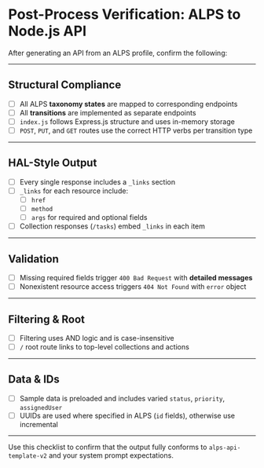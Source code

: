 # Post-Process Verification: ALPS to Node.js API

After generating an API from an ALPS profile, confirm the following:

---

## Structural Compliance
- [ ] All ALPS **taxonomy states** are mapped to corresponding endpoints
- [ ] All **transitions** are implemented as separate endpoints
- [ ] `index.js` follows Express.js structure and uses in-memory storage
- [ ] `POST`, `PUT`, and `GET` routes use the correct HTTP verbs per transition type

---

## HAL-Style Output
- [ ] Every single response includes a `_links` section
- [ ] `_links` for each resource include:
  - [ ] `href`
  - [ ] `method`
  - [ ] `args` for required and optional fields
- [ ] Collection responses (`/tasks`) embed `_links` in each item

---

## Validation
- [ ] Missing required fields trigger `400 Bad Request` with **detailed messages**
- [ ] Nonexistent resource access triggers `404 Not Found` with `error` object

---

## Filtering & Root
- [ ] Filtering uses AND logic and is case-insensitive
- [ ] `/` root route links to top-level collections and actions

---

## Data & IDs
- [ ] Sample data is preloaded and includes varied `status`, `priority`, `assignedUser`
- [ ] UUIDs are used where specified in ALPS (`id` fields), otherwise use incremental

---

Use this checklist to confirm that the output fully conforms to `alps-api-template-v2` and your system prompt expectations.

